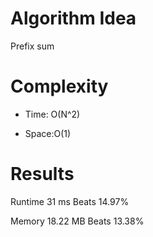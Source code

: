 # Algorithm Idea

Prefix sum

# Complexity

- Time: O(N^2)

- Space:O(1)

# Results

Runtime
31
ms
Beats
14.97%

Memory
18.22
MB
Beats
13.38%